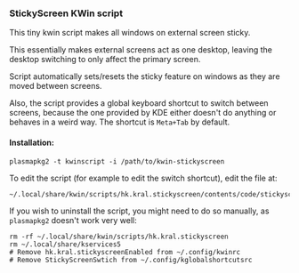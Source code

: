 ### StickyScreen KWin script

This tiny kwin script makes all windows on external screen sticky.

This essentially makes external screens act as one desktop, leaving the desktop
switching to only affect the primary screen.

Script automatically sets/resets the sticky feature on windows
as they are moved between screens.

Also, the script provides a global keyboard shortcut to switch between screens,
because the one provided by KDE either doesn't do anything or behaves in a weird way.
The shortcut is `Meta+Tab` by default.

#### Installation:

```
plasmapkg2 -t kwinscript -i /path/to/kwin-stickyscreen
```

To edit the script (for example to edit the switch shortcut), edit the file at:

```
~/.local/share/kwin/scripts/hk.kral.stickyscreen/contents/code/stickyscreen.js
```

If you wish to uninstall the script, you might need to do so manually,
as `plasmapkg2` doesn't work very well:

```
rm -rf ~/.local/share/kwin/scripts/hk.kral.stickyscreen
rm ~/.local/share/kservices5
# Remove hk.kral.stickyscreenEnabled from ~/.config/kwinrc
# Remove StickyScreenSwtich from ~/.config/kglobalshortcutsrc
```

